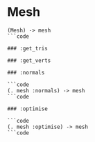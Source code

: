 # Mesh

```code
(Mesh) -> mesh
```code

### :get_tris

### :get_verts

### :normals

```code
(. mesh :normals) -> mesh
```code

### :optimise

```code
(. mesh :optimise) -> mesh
```code

